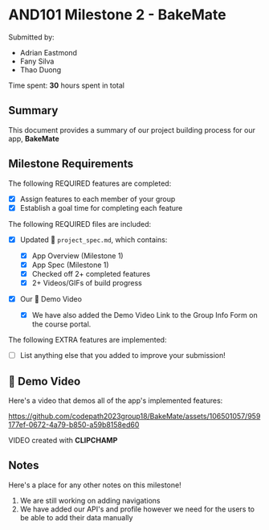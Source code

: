 <!-- (This is a comment) INSTRUCTIONS: Go through this page and fill out any **bolded** entries with their correct values.-->

# AND101 Milestone 2 - **BakeMate**

Submitted by:

- Adrian Eastmond
- Fany Silva
- Thao Duong

Time spent: **30** hours spent in total

## Summary

This document provides a summary of our project building process for our app, **BakeMate**

## Milestone Requirements

<!-- Please be sure to change the [ ] to [x] for any features you completed.  If a feature is not checked [x], you might miss the points for that item! -->

The following REQUIRED features are completed:

- [x] Assign features to each member of your group
- [x] Establish a goal time for completing each feature

The following REQUIRED files are included:

- [x] Updated 📄 `project_spec.md`, which contains:

  - [x] App Overview (Milestone 1)
  - [x] App Spec (Milestone 1)
  - [x] Checked off 2+ completed features
  - [x] 2+ Videos/GIFs of build progress

- [x] Our 🎥 Demo Video
  - [x] We have also added the Demo Video Link to the Group Info Form on the course portal.

The following EXTRA features are implemented:

- [ ] List anything else that you added to improve your submission!

## 🎥 Demo Video

Here's a video that demos all of the app's implemented features:



https://github.com/codepath2023group18/BakeMate/assets/106501057/959177ef-0672-4a79-b850-a59b8158ed60

VIDEO created with **CLIPCHAMP**

## Notes

Here's a place for any other notes on this milestone!

1. We are still working on adding navigations
2. We have added our API's and profile however we need for the users to be able to add their data manually
